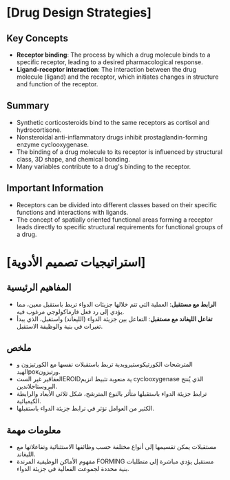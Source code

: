 # [Drug Design Strategies]
## Key Concepts
* **Receptor binding**: The process by which a drug molecule binds to a specific receptor, leading to a desired pharmacological response.
* **Ligand-receptor interaction**: The interaction between the drug molecule (ligand) and the receptor, which initiates changes in structure and function of the receptor.

## Summary
* Synthetic corticosteroids bind to the same receptors as cortisol and hydrocortisone.
* Nonsteroidal anti-inflammatory drugs inhibit prostaglandin-forming enzyme cyclooxygenase.
* The binding of a drug molecule to its receptor is influenced by structural class, 3D shape, and chemical bonding.
* Many variables contribute to a drug's binding to the receptor.

## Important Information
* Receptors can be divided into different classes based on their specific functions and interactions with ligands.
* The concept of spatially oriented functional areas forming a receptor leads directly to specific structural requirements for functional groups of a drug.

# [استراتيجيات تصميم الأدوية]
## المفاهيم الرئيسية
* **الرابط مع مستقبل**: العملية التي تتم خلالها جزيئات الدواء تربط باستقبل معين، مما يؤدي إلى رد فعل فارماكولوجي مرغوب فيه.
* **تفاعل الليغاند مع مستقبل**: التفاعل بين جزيئة الدواء (الليغاند) واستقبل، الذي يبدأ تغيرات في بنية والوظيفة الاستقبل.

## ملخص
* المترشحات الكورتيكوستيرويدية تربط باستقبلات نفسها مع الكورتيزون و الهيدрокورتيزون.
* العقاقير غير الستEROIDية منعوبة تثبيط انزيم cyclooxygenase الذي يُنتج البروستاجلاندين.
* ترابط جزيئة الدواء باستقبلها متأثر بالنوع المترشح، شكل ثلاثي الأبعاد والرابطة الكيميائية.
* الكثير من العوامل تؤثر في ترابط جزيئة الدواء باستقبلها.

## معلومات مهمة
* مستقبلات يمكن تقسيمها إلى أنواع مختلفة حسب وظائفها الاستثنائية وتفاعلاتها مع الليغاند.
* مفهوم الأماكن الوظيفية المرتدة FORMING مستقبل يؤدي مباشرة إلى متطلبات بنية محددة لجموعت الفعالية في جزيئة الدواء.